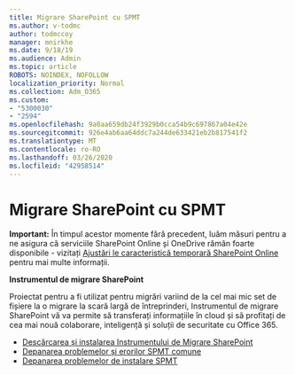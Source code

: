 ```yaml
---
title: Migrare SharePoint cu SPMT
ms.author: v-todmc
author: todmccoy
manager: mnirkhe
ms.date: 9/18/19
ms.audience: Admin
ms.topic: article
ROBOTS: NOINDEX, NOFOLLOW
localization_priority: Normal
ms.collection: Adm_O365
ms.custom:
- "5300030"
- "2594"
ms.openlocfilehash: 9a0aa659db24f3929b0cca54b9c697867a04e42e
ms.sourcegitcommit: 926e4ab6aa64ddc7a244de633421eb2b817541f2
ms.translationtype: MT
ms.contentlocale: ro-RO
ms.lasthandoff: 03/26/2020
ms.locfileid: "42958514"
---
```

# <a name="sharepoint-migration-with-spmt"></a>Migrare SharePoint cu SPMT

**Important:** În timpul acestor momente fără precedent, luăm măsuri pentru a ne asigura că serviciile SharePoint Online și OneDrive rămân foarte disponibile - vizitați [Ajustări le caracteristică temporară SharePoint Online](https://aka.ms/ODSPAdjustments) pentru mai multe informații.

**Instrumentul de migrare SharePoint**

Proiectat pentru a fi utilizat pentru migrări variind de la cel mai mic set de fișiere la o migrare la scară largă de întreprinderi, Instrumentul de migrare SharePoint vă va permite să transferați informațiile în cloud și să profitați de cea mai nouă colaborare, inteligență și soluții de securitate cu Office 365.

- [Descărcarea și instalarea Instrumentului de Migrare SharePoint](https://docs.microsoft.com/sharepointmigration/introducing-the-sharepoint-migration-tool)
- [Depanarea problemelor și erorilor SPMT comune](https://docs.microsoft.com/sharepointmigration/troubleshooting-common-spmt-issues)
- [Depanarea problemelor de instalare SPMT](https://docs.microsoft.com/sharepointmigration/spmt-install-issues#troubleshooting-spmt-installation-issues)

